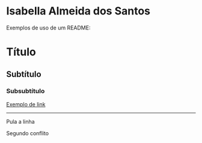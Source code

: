 # Isabella Almeida dos Santos

Exemplos de uso de um README:
# Título
## Subtítulo
### Subsubtítulo

[Exemplo de link](https://github.com)

---
Pula a linha

Segundo conflito
